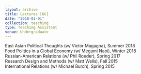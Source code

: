 ```yaml
---
layout: archive
title: Lectures [UG]
date: "2018-01-01"
collection: teaching
type: Teaching Assistant
venue: Undergraduate
---
```


East Asian Political Thoughts (w/ Victor Magagna), Summer 2018  
Food Politics in a Global Economy (w/ Megumi Naoi), Winter 2018  
Russian-American Relations (w/ Phil Roeder), Spring 2017  
Research Design and Methods (w/ Matt Wells), Fall 2015  
International Relations (w/ Michael Burch), Spring 2015  

